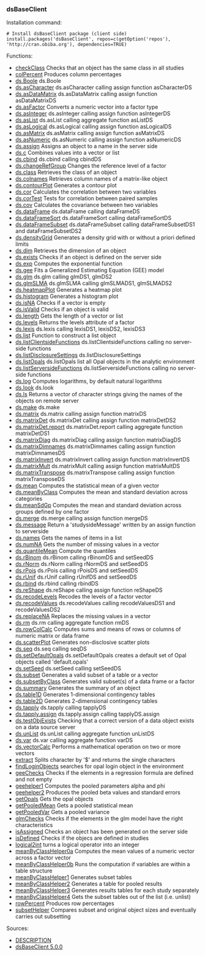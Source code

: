 

### dsBaseClient

Installation command:

	# Install dsBaseClient package (client side)
	install.packages('dsBaseClient', repos=c(getOption('repos'), 'http://cran.obiba.org'), dependencies=TRUE)

Functions:


* [checkClass](checkClass.html) Checks that an object has the same class in all studies
* [colPercent](colPercent.html) Produces column percentages
* [ds.Boole](ds.Boole.html) ds.Boole
* [ds.asCharacter](ds.asCharacter.html) ds.asCharacter calling assign function asCharacterDS
* [ds.asDataMatrix](ds.asDataMatrix.html) ds.asDataMatrix calling assign function asDataMatrixDS
* [ds.asFactor](ds.asFactor.html) Converts a numeric vector into a factor type
* [ds.asInteger](ds.asInteger.html) ds.asInteger calling assign function asIntegerDS
* [ds.asList](ds.asList.html) ds.asList calling aggregate function asListDS
* [ds.asLogical](ds.asLogical.html) ds.asLogical calling assign function asLogicalDS
* [ds.asMatrix](ds.asMatrix.html) ds.asMatrix calling assign function asMatrixDS
* [ds.asNumeric](ds.asNumeric.html) ds.asNumeric calling assign function asNumericDS
* [ds.assign](ds.assign.html) Assigns an object to a name in the server side
* [ds.c](ds.c.html) Combines values into a vector or list
* [ds.cbind](ds.cbind.html) ds.cbind calling cbindDS
* [ds.changeRefGroup](ds.changeRefGroup.html) Changes the reference level of a factor
* [ds.class](ds.class.html) Retrieves the class of an object
* [ds.colnames](ds.colnames.html) Retrieves column names of a matrix-like object
* [ds.contourPlot](ds.contourPlot.html) Generates a contour plot
* [ds.cor](ds.cor.html) Calculates the correlation between two variables
* [ds.corTest](ds.corTest.html) Tests for correlation between paired samples
* [ds.cov](ds.cov.html) Calculates the covariance between two variables
* [ds.dataFrame](ds.dataFrame.html) ds.dataFrame calling dataFrameDS
* [ds.dataFrameSort](ds.dataFrameSort.html) ds.dataFrameSort calling dataFrameSortDS
* [ds.dataFrameSubset](ds.dataFrameSubset.html) ds.dataFrameSubset calling dataFrameSubsetDS1 and dataFrameSubsetDS2
* [ds.densityGrid](ds.densityGrid.html) Generates a density grid with or without a priori defined limits
* [ds.dim](ds.dim.html) Retrieves the dimension of an object
* [ds.exists](ds.exists.html) Checks if an object is defined on the server side
* [ds.exp](ds.exp.html) Computes the exponential function
* [ds.gee](ds.gee.html) Fits a Generalized Estimating Equation (GEE) model
* [ds.glm](ds.glm.html) ds.glm calling glmDS1, glmDS2
* [ds.glmSLMA](ds.glmSLMA.html) ds.glmSLMA calling glmSLMADS1, glmSLMADS2
* [ds.heatmapPlot](ds.heatmapPlot.html) Generates a heatmap plot
* [ds.histogram](ds.histogram.html) Generates a histogram plot
* [ds.isNA](ds.isNA.html) Checks if a vector is empty
* [ds.isValid](ds.isValid.html) Checks if an object is valid
* [ds.length](ds.length.html) Gets the length of a vector or list
* [ds.levels](ds.levels.html) Returns the levels attribute of a factor
* [ds.lexis](ds.lexis.html) ds.lexis calling lexisDS1, lexisDS2, lexisDS3
* [ds.list](ds.list.html) Function to construct a list object
* [ds.listClientsideFunctions](ds.listClientsideFunctions.html) ds.listClientsideFunctions calling no server-side functions
* [ds.listDisclosureSettings](ds.listDisclosureSettings.html) ds.listDisclosureSettings
* [ds.listOpals](ds.listOpals.html) ds.listOpals list all Opal objects in the analytic environment
* [ds.listServersideFunctions](ds.listServersideFunctions.html) ds.listServersideFunctions calling no server-side functions
* [ds.log](ds.log.html) Computes logarithms, by default natural logarithms
* [ds.look](ds.look.html) ds.look
* [ds.ls](ds.ls.html) Returns a vector of character strings giving the names of the objects on remote server
* [ds.make](ds.make.html) ds.make
* [ds.matrix](ds.matrix.html) ds.matrix calling assign function matrixDS
* [ds.matrixDet](ds.matrixDet.html) ds.matrixDet calling assign function matrixDetDS2
* [ds.matrixDet.report](ds.matrixDet.report.html) ds.matrixDet.report calling aggregate function matrixDetDS1
* [ds.matrixDiag](ds.matrixDiag.html) ds.matrixDiag calling assign function matrixDiagDS
* [ds.matrixDimnames](ds.matrixDimnames.html) ds.matrixDimnames calling assign function matrixDimnamesDS
* [ds.matrixInvert](ds.matrixInvert.html) ds.matrixInvert calling assign function matrixInvertDS
* [ds.matrixMult](ds.matrixMult.html) ds.matrixMult calling assign function matrixMultDS
* [ds.matrixTranspose](ds.matrixTranspose.html) ds.matrixTranspose calling assign function matrixTransposeDS
* [ds.mean](ds.mean.html) Computes the statistical mean of a given vector
* [ds.meanByClass](ds.meanByClass.html) Computes the mean and standard deviation across categories
* [ds.meanSdGp](ds.meanSdGp.html) Computes the mean and standard deviation across groups defined by one factor
* [ds.merge](ds.merge.html) ds.merge calling assign function mergeDS
* [ds.message](ds.message.html) Return a 'studysideMessage' written by an assign function to serverside
* [ds.names](ds.names.html) Gets the names of items in a list
* [ds.numNA](ds.numNA.html) Gets the number of missing values in a vector
* [ds.quantileMean](ds.quantileMean.html) Compute the quantiles
* [ds.rBinom](ds.rBinom.html) ds.rBinom calling rBinomDS and setSeedDS
* [ds.rNorm](ds.rNorm.html) ds.rNorm calling rNormDS and setSeedDS
* [ds.rPois](ds.rPois.html) ds.rPois calling rPoisDS and setSeedDS
* [ds.rUnif](ds.rUnif.html) ds.rUnif calling rUnifDS and setSeedDS
* [ds.rbind](ds.rbind.html) ds.rbind calling rbindDS
* [ds.reShape](ds.reShape.html) ds.reShape calling assign function reShapeDS
* [ds.recodeLevels](ds.recodeLevels.html) Recodes the levels of a factor vector
* [ds.recodeValues](ds.recodeValues.html) ds.recodeValues calling recodeValuesDS1 and recodeValuesDS2
* [ds.replaceNA](ds.replaceNA.html) Replaces the missing values in a vector
* [ds.rm](ds.rm.html) ds.rm calling aggregate function rmDS
* [ds.rowColCalc](ds.rowColCalc.html) Computes sums and means of rows or columns of numeric matrix or data frame
* [ds.scatterPlot](ds.scatterPlot.html) Generates non-disclosive scatter plots
* [ds.seq](ds.seq.html) ds.seq calling seqDS
* [ds.setDefaultOpals](ds.setDefaultOpals.html) ds.setDefaultOpals creates a default set of Opal objects called 'default.opals'
* [ds.setSeed](ds.setSeed.html) ds.setSeed calling setSeedDS
* [ds.subset](ds.subset.html) Generates a valid subset of a table or a vector
* [ds.subsetByClass](ds.subsetByClass.html) Generates valid subset(s) of a data frame or a factor
* [ds.summary](ds.summary.html) Generates the summary of an object
* [ds.table1D](ds.table1D.html) Generates 1-dimensional contingency tables
* [ds.table2D](ds.table2D.html) Generates 2-dimensional contingency tables
* [ds.tapply](ds.tapply.html) ds.tapply calling tapplyDS
* [ds.tapply.assign](ds.tapply.assign.html) ds.tapply.assign calling tapplyDS.assign
* [ds.testObjExists](ds.testObjExists.html) Checking that a correct version of a data object exists on a data source server
* [ds.unList](ds.unList.html) ds.unList calling aggregate function unListDS
* [ds.var](ds.var.html) ds.var calling aggregate function varDS
* [ds.vectorCalc](ds.vectorCalc.html) Performs a mathematical operation on two or more vectors
* [extract](extract.html) Splits character by '$' and returns the single characters
* [findLoginObjects](findLoginObjects.html) searches for opal login object in the environment
* [geeChecks](geeChecks.html) Checks if the elements in a regression formula are defined and not empty
* [geehelper1](geehelper1.html) Computes the pooled parameters alpha and phi
* [geehelper2](geehelper2.html) Produces the pooled beta values and standard errors
* [getOpals](getOpals.html) Gets the opal objects
* [getPooledMean](getPooledMean.html) Gets a pooled statistical mean
* [getPooledVar](getPooledVar.html) Gets a pooled variance
* [glmChecks](glmChecks.html) Checks if the elements in the glm model have the right characteristics
* [isAssigned](isAssigned.html) Checks an object has been generated on the server side
* [isDefined](isDefined.html) Checks if the objecs are defined in studies
* [logical2int](logical2int.html) turns a logical operator into an integer
* [meanByClassHelper0a](meanByClassHelper0a.html) Computes the mean values of a numeric vector across a factor vector
* [meanByClassHelper0b](meanByClassHelper0b.html) Runs the computation if variables are within a table structure
* [meanByClassHelper1](meanByClassHelper1.html) Generates subset tables
* [meanByClassHelper2](meanByClassHelper2.html) Generates a table for pooled results
* [meanByClassHelper3](meanByClassHelper3.html) Generates results tables for each study separately
* [meanByClassHelper4](meanByClassHelper4.html) Gets the subset tables out of the list (i.e. unlist)
* [rowPercent](rowPercent.html) Produces row percentages
* [subsetHelper](subsetHelper.html) Compares subset and original object sizes and eventually carries out subsetting

Sources:

* [DESCRIPTION](https://raw.github.com/datashield/dsBaseClient/5.0.0/DESCRIPTION)
* [dsBaseClient 5.0.0](https://github.com/datashield/dsBaseClient/tree/5.0.0)
